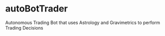 # autoBotTrader
Autonomous Trading Bot that uses Astrology and Gravimetrics to perform Trading Decisions
